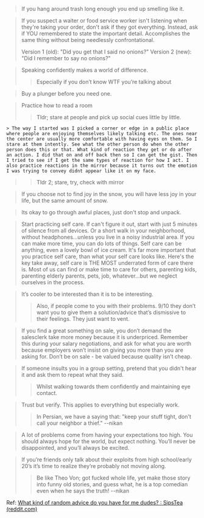> If you hang around trash long enough you end up smelling like it.

> If you suspect a waiter or food service worker isn't listening when they're taking your order, don't ask if they got everything. Instead, ask if YOU remembered to state the important detail. Accomplishes the same thing without being needlessly confrontational.
> 
> Version 1 (old): "Did you get that I said no onions?" Version 2 (new): "Did I remember to say no onions?"

> Speaking confidently makes a world of difference.
> > Especially if you don’t know WTF you’re talking about

> Buy a plunger before you need one.

> Practice how to read a room
> > Tldr; stare at people and pick up social cues little by little.
> >
    > The way I started was I picked a corner or edge in a public place where people are enjoying themselves likely talking etc. The ones near the center are usually more comfortable with having eyes on them. So I stare at them intently. See what the other person do when the other person does this or that. What kind of reaction they get or do after an action. I did that on and off back then so I can get the gist. Then I tried to see if I get the same types of reaction for how I act. I also practice reactions in the mirror because it turns out the emotion I was trying to convey didnt appear like it on my face.
> >
> > Tldr 2; stare, try, check with mirror


>If you choose not to find joy in the snow, you will have less joy in your life, but the same amount of snow.

>Its okay to go through awful places, just don't stop and unpack.

>Start practicing self care. If can't figure it out, start with just 5 minutes of silence from all devices. Or a short walk in your neighborhood, without headphones...unless you live in a noisy industrial area. If you can make more time, you can do lots of things. Self care can be anything, even a lovely bowl of ice cream. It's far more important that you practice self care, than what your self care looks like. Here's the key take away, self care is THE MOST underrated form of care there is. Most of us can find or make time to care for others, parenting kids, parenting elderly parents, pets, job, whatever...but we neglect ourselves in the process.

>It’s cooler to be interested than it is to be interesting.
> > Also, if people come to you with their problems. 9/10 they don’t want you to give them a solution/advice that’s dismissive to their feelings. They just want to vent.
> 

> If you find a great something on sale, you don’t demand the salesclerk take more money because it is underpriced. Remember this during your salary negotiations, and ask for what you are worth because employers won’t insist on giving you more than you are asking for. Don’t be on sale - be valued because quality isn’t cheap.

> If someone insults you in a group setting, pretend that you didn't hear it and ask them to repeat what they said.
> > Whilst walking towards them confidently and maintaining eye contact.

> Trust but verify. This applies to everything but especially work.
> > In Persian, we have a saying that: "keep your stuff tight, don't call your neighbor a thief."
> > --nikan

> A lot of problems come from having your expectations too high. You should always hope for the world, but expect nothing. You’ll never be disappointed, and you’ll always be excited.

> If you’re friends only talk about their exploits from high school/early 20’s it’s time to realize they’re probably not moving along.
> >Be like Theo Von; got fucked whole life, yet make those story into funny old stories, and guess what, he is a top comedian even when he says the truth!
> >--nikan


Ref: [What kind of random advice do you have for me dudes? : SipsTea (reddit.com)](https://www.reddit.com/r/SipsTea/comments/15yo11h/what_kind_of_random_advice_do_you_have_for_me/)
